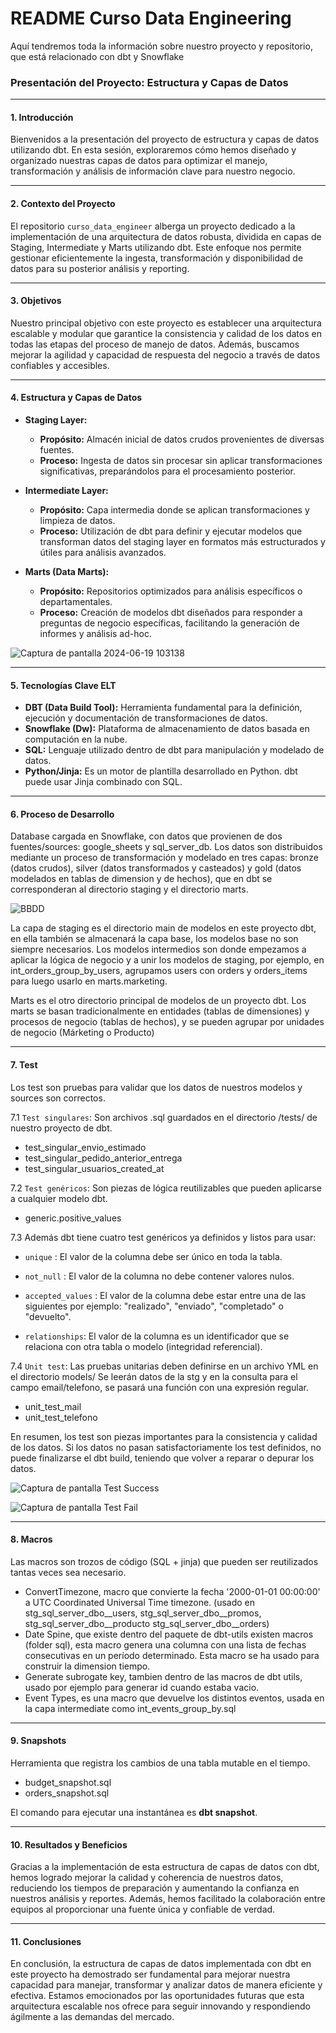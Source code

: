 # README Curso Data Engineering
Aquí tendremos toda la información sobre nuestro proyecto y repositorio, que está relacionado con dbt y Snowflake

### Presentación del Proyecto: Estructura y Capas de Datos

---

#### 1. Introducción

Bienvenidos a la presentación del proyecto de estructura y capas de datos utilizando dbt. En esta sesión, exploraremos cómo hemos diseñado y organizado nuestras capas de datos para optimizar el manejo, transformación y análisis de información clave para nuestro negocio.

---

#### 2. Contexto del Proyecto

El repositorio `curso_data_engineer` alberga un proyecto dedicado a la implementación de una arquitectura de datos robusta, dividida en capas de Staging, Intermediate y Marts utilizando dbt. Este enfoque nos permite gestionar eficientemente la ingesta, transformación y disponibilidad de datos para su posterior análisis y reporting.

---

#### 3. Objetivos

Nuestro principal objetivo con este proyecto es establecer una arquitectura escalable y modular que garantice la consistencia y calidad de los datos en todas las etapas del proceso de manejo de datos. Además, buscamos mejorar la agilidad y capacidad de respuesta del negocio a través de datos confiables y accesibles.

---

#### 4. Estructura y Capas de Datos

- **Staging Layer:**
  - **Propósito:** Almacén inicial de datos crudos provenientes de diversas fuentes.
  - **Proceso:** Ingesta de datos sin procesar sin aplicar transformaciones significativas, preparándolos para el procesamiento posterior.
  
- **Intermediate Layer:**
  - **Propósito:** Capa intermedia donde se aplican transformaciones y limpieza de datos.
  - **Proceso:** Utilización de dbt para definir y ejecutar modelos que transforman datos del staging layer en formatos más estructurados y útiles para análisis avanzados.
  
- **Marts (Data Marts):**
  - **Propósito:** Repositorios optimizados para análisis específicos o departamentales.
  - **Proceso:** Creación de modelos dbt diseñados para responder a preguntas de negocio específicas, facilitando la generación de informes y análisis ad-hoc.

![Captura de pantalla 2024-06-19 103138](https://github.com/cristinamls/curso_data_engineer/assets/170645478/676c2e9d-e2c9-4e4d-9b4e-57ecc031f2f0)

---

#### 5. Tecnologías Clave ELT

- **DBT (Data Build Tool):** Herramienta fundamental para la definición, ejecución y documentación de transformaciones de datos.
- **Snowflake (Dw):** Plataforma de almacenamiento de datos basada en computación en la nube.
- **SQL:** Lenguaje utilizado dentro de dbt para manipulación y modelado de datos.
- **Python/Jinja:** Es un motor de plantilla desarrollado en Python. dbt puede usar Jinja combinado con SQL.

---

#### 6. Proceso de Desarrollo

Database cargada en Snowflake, con datos que provienen de dos fuentes/sources: google_sheets y sql_server_db. 
Los datos son distribuidos mediante un proceso de transformación y modelado en tres capas: bronze (datos crudos), silver (datos transformados y casteados) y gold (datos modelados en tablas de dimension y de hechos), que en dbt se corresponderan al directorio staging y el directorio marts. 

![BBDD](https://github.com/cristinamls/curso_data_engineer/assets/170645478/caf0ba6c-db70-4732-8fa8-62beb36c4931)

La capa de staging es el directorio main de modelos en este proyecto dbt, en ella también se almacenará la capa base, los modelos base no son siempre necesarios.
Los modelos intermedios son donde empezamos a aplicar la lógica de negocio y a unir los modelos de staging, por ejemplo, en int_orders_group_by_users, agrupamos users con orders y orders_items para luego usarlo en marts.marketing.
 
Marts es el otro directorio principal de modelos de un proyecto dbt. Los marts se basan tradicionalmente en entidades (tablas de dimensiones) y procesos de negocio (tablas de hechos), y se pueden agrupar por unidades de negocio (Márketing o Producto)

---

#### 7. Test
Los test son pruebas para validar que los datos de nuestros modelos y sources son correctos.

7.1 `Test singulares`: Son archivos .sql guardados en el directorio /tests/ de nuestro proyecto de dbt.

- test_singular_envio_estimado
- test_singular_pedido_anterior_entrega
- test_singular_usuarios_created_at

7.2 `Test genéricos`: Son piezas de lógica reutilizables que pueden aplicarse a cualquier modelo dbt. 

- generic.positive_values

7.3 Además dbt tiene cuatro test genéricos ya definidos y listos para usar: 

- `unique` : El valor de la columna debe ser único en toda la tabla.

- `not_null` : El valor de la columna no debe contener valores nulos.

- `accepted_values` : El valor de la columna debe estar entre una de las siguientes por ejemplo: "realizado", "enviado", "completado" o "devuelto".

- `relationships`: El valor de la columna es un identificador que se relaciona con otra tabla o modelo (integridad referencial).
 

7.4 `Unit test`: Las pruebas unitarias deben definirse en un archivo YML en el directorio models/ Se leerán datos de la stg y en la consulta para el campo email/telefono, se pasará una función con una expresión regular.
- unit_test_mail
- unit_test_telefono

En resumen, los test son piezas importantes para la consistencia y calidad de los datos. Si los datos no pasan satisfactoriamente los test definidos, no puede finalizarse el dbt build, teniendo que volver a reparar o depurar los datos.

![Captura de pantalla Test Success](https://github.com/cristinamls/curso_data_engineer/assets/170645478/013116d9-b559-4304-9e01-93281c432aa6)

![Captura de pantalla Test Fail](https://github.com/cristinamls/curso_data_engineer/assets/170645478/5440ba3c-f40f-479f-b225-ecb3c904d061)

---

#### 8. Macros
Las macros son trozos de código (SQL + jinja) que pueden ser reutilizados tantas veces sea necesario.

- ConvertTimezone, macro que convierte la fecha '2000-01-01 00:00:00' a UTC Coordinated Universal Time timezone.  (usado en stg_sql_server_dbo__users, stg_sql_server_dbo__promos, stg_sql_server_dbo__producto stg_sql_server_dbo__orders)
- Date Spine, que existe dentro del paquete de dbt-utils existen macros (folder sql), esta macro genera una columna con una lista de fechas consecutivas en un período determinado. Esta macro se ha usado para construir la dimension tiempo.
- Generate subrogate key, tambien dentro de las macros de dbt utils, usado por ejemplo para generar id cuando estaba vacio.
- Event Types, es una macro que devuelve los distintos eventos, usada en la capa intermediate como int_events_group_by.sql

---

#### 9. Snapshots

Herramienta que registra los cambios de una tabla mutable en el tiempo.
- budget_snapshot.sql
- orders_snapshot.sql

El comando para ejecutar una instantánea es **dbt snapshot**.



---

#### 10. Resultados y Beneficios

Gracias a la implementación de esta estructura de capas de datos con dbt, hemos logrado mejorar la calidad y coherencia de nuestros datos, reduciendo los tiempos de preparación y aumentando la confianza en nuestros análisis y reportes. Además, hemos facilitado la colaboración entre equipos al proporcionar una fuente única y confiable de verdad.

---

#### 11. Conclusiones

En conclusión, la estructura de capas de datos implementada con dbt en este proyecto ha demostrado ser fundamental para mejorar nuestra capacidad para manejar, transformar y analizar datos de manera eficiente y efectiva. Estamos emocionados por las oportunidades futuras que esta arquitectura escalable nos ofrece para seguir innovando y respondiendo ágilmente a las demandas del mercado.


